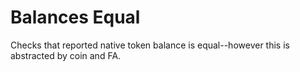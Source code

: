 # Balances Equal
Checks that reported native token balance is equal--however this is abstracted by coin and FA. 